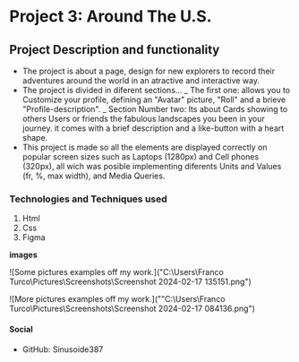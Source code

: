 # Project 3: Around The U.S.

## Project Description and functionality

- The project is about a page, design for new explorers to record their adventures around the world in an atractive and interactive way.
- The project is divided in diferent sections... _ The first one: allows you to Customize your profile, defining an "Avatar" picture, "Roll" and a brieve "Profile-description".
  _ Section Number two: Its about Cards showing to others Users or friends the fabulous landscapes you been in your journey. it comes with a brief description and a like-button with a heart shape.
- This project is made so all the elements are displayed correctly on popular screen sizes such as Laptops (1280px) and Cell phones (320px), all wich was posible implementing diferents Units and Values (fr, %, max width), and Media Queries.

### Technologies and Techniques used

1. Html
2. Css
3. Figma

**images**

![Some pictures examples off my work.]("C:\Users\Franco Turco\Pictures\Screenshots\Screenshot 2024-02-17 135151.png")

![More pictures examples off my work.](""C:\Users\Franco Turco\Pictures\Screenshots\Screenshot 2024-02-17 084136.png")

#### Social

- GitHub: Sinusoide387
